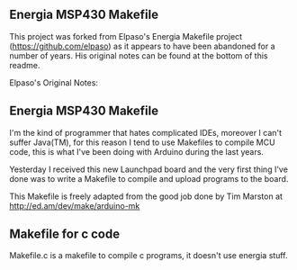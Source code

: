 Energia MSP430 Makefile
-----------------------

This project was forked from Elpaso's Energia Makefile project (https://github.com/elpaso) as it appears to have been abandoned for
a number of years. His original notes can be found at the bottom of this
readme.





Elpaso's Original Notes:

Energia MSP430 Makefile
-----------------------

I'm the kind of programmer that hates complicated IDEs, moreover I can't suffer Java(TM), for this reason I tend to use Makefiles to compile MCU code, this is what I've been doing with Arduino during the last years.

Yesterday I received this new Launchpad board and the very first thing I've done was to write a Makefile to compile and upload programs to the board.

This Makefile is freely adapted from the good job done by Tim Marston at http://ed.am/dev/make/arduino-mk

Makefile for c code
-------------------

Makefile.c is a makefile to compile c programs, it doesn't use energia stuff.
